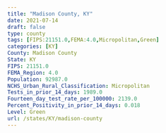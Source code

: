 ```yaml
---
title: "Madison County, KY"
date: 2021-07-14
draft: false
type: county
tags: [FIPS:21151.0,FEMA:4.0,Micropolitan,Green]
categories: [KY]
County: Madison County
State: KY
FIPS: 21151.0
FEMA_Region: 4.0
Population: 92987.0
NCHS_Urban_Rural_Classification: Micropolitan
Tests_in_prior_14_days: 1989.0
Fourteen_day_test_rate_per_100000: 2139.0
Percent_Positivity_in_prior_14_days: 0.018
Level: Green
url: /states/KY/madison-county
---
```



